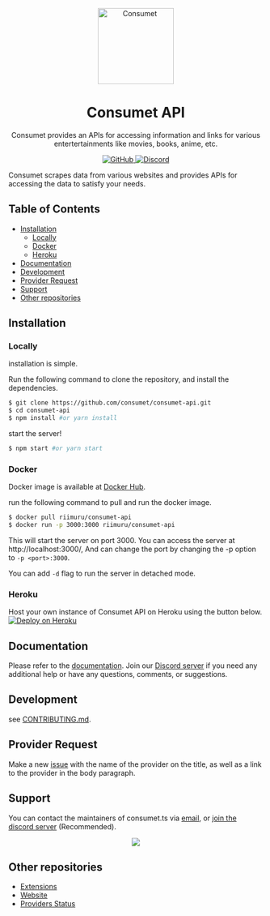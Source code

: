 <p align="center">
  <a href="https://consumet.org/">
    <img alt="Consumet" src="https://consumet.org/images/consumetlogo.png" width="150">
  </a>
</p>

<h1 align="center">
  Consumet API
</h1>
<p align="center">
  Consumet provides an APIs for accessing information and links for various entertertainments like movies, books, anime, etc.
</p>
<p align="center">
  <a href="https://github.com/consumet/api/blob/master/LICENSE">
    <img src="https://img.shields.io/github/license/consumet/api" alt="GitHub">
  </a>
    <a href="https://discord.gg/qTPfvMxzNH">
    <img src="https://img.shields.io/discord/987492554486452315?color=7289da" alt="Discord">
  </a>
</p>

Consumet scrapes data from various websites and provides APIs for accessing the data to satisfy your needs.

<h2> Table of Contents </h2>

- [Installation](#installation)
  - [Locally](#locally)
  - [Docker](#docker)
  - [Heroku](#heroku)
- [Documentation](#documentation)
- [Development](#development)
- [Provider Request](#provider-request)
- [Support](#support)
- [Other repositories](#other-repositories)

## Installation
### Locally
installation is simple.

Run the following command to clone the repository, and install the dependencies.

```sh
$ git clone https://github.com/consumet/consumet-api.git
$ cd consumet-api
$ npm install #or yarn install
```

start the server!

```sh
$ npm start #or yarn start
```

### Docker
Docker image is available at [Docker Hub](https://hub.docker.com/r/riimuru/consumet-api).

run the following command to pull and run the docker image.

```sh
$ docker pull riimuru/consumet-api
$ docker run -p 3000:3000 riimuru/consumet-api
```
This will start the server on port 3000. You can access the server at http://localhost:3000/, And can change the port by changing the -p option to `-p <port>:3000`.

You can add `-d` flag to run the server in detached mode.

### Heroku
Host your own instance of Consumet API on Heroku using the button below.\
[![Deploy on Heroku](https://www.herokucdn.com/deploy/button.svg)](https://heroku.com/deploy?template=https://github.com/consumet/consumet-api/tree/main)

## Documentation
Please refer to the [documentation](https://docs.consumet.org). Join our [Discord server](https://discord.gg/qTPfvMxzNH) if you need any additional help or have any questions, comments, or suggestions.

## Development
see [CONTRIBUTING.md](https://github.com/consumet/extensions/blob/master/docs/guides/contributing.md).

## Provider Request
Make a new [issue](https://github.com/consumet/consumet.ts/issues/new?assignees=&labels=provider+request&template=provider-request.yml) with the name of the provider on the title, as well as a link to the provider in the body paragraph.

## Support
You can contact the maintainers of consumet.ts via [email](mailto:consumet.org@gmail.com), or [join the discord server](https://discord.gg/qTPfvMxzNH) (Recommended).
<p align="center">
  <a href="https://discord.gg/sP2k8vhjdb">
    <img src="http://invidget.switchblade.xyz/987492554486452315">
  </a>
</p>

## Other repositories
 - [Extensions](https://github.com/consumet/extensions)
 - [Website](https://github.com/consumet/consumet.org)
 - [Providers Status](https://github.com/consumet/providers-status)

